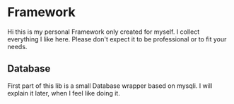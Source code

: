 Framework
=========

Hi this is my personal Framework only created for myself.
I collect everything I like here.
Please don't expect it to be professional or to fit your needs.

Database
--------

First part of this lib is a small Database wrapper based on mysqli.
I will explain it later, when I feel like doing it.
